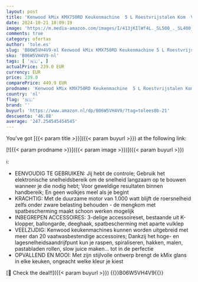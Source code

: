```yaml
---
layout: post
title: 'Kenwood kMix KMX750RD Keukenmachine  5 L Roestvrijstalen Kom  Veiligheidssysteem voor Veilig Gebruik  Metalen Behuizing  Inclusief 3-Delige Accessoire Set en Spat Beschermer  1000W  Rood'
date: 2024-10-21 18:09:19
image: 'https://m.media-amazon.com/images/I/413jKIlWf4L._SL500_._SL400_.jpg'
comments: true
category: ofertas
author: 'tole.es'
slug: 'B06W5VH4V9-nl Kenwood kMix KMX750RD Keukenmachine 5 L Roestvrijstalen...'
sku: 'B06W5VH4V9-nl'
tags: [ '🇳🇱', ]
actualPrice: 239.0 EUR
currency: EUR
price: 239.0
comparePrice: 449.9 EUR
prodname: 'Kenwood kMix KMX750RD Keukenmachine  5 L Roestvrijstalen Kom  Veiligheidssysteem voor Veilig Gebruik  Metalen Behuizing  Inclusief 3-Delige Accessoire Set en Spat Beschermer  1000W  Rood'
country: 'nl'
flag: '🇳🇱'
brand: ''
buyurl: 'https://www.amazon.nl/dp/B06W5VH4V9/?tag=tolees0b-21'
descuento: '46.88'
average: '247.254545454545'
---
```


You've got [{{< param title >}}]({{< param buyurl >}}) at the following link:

[![{{< param prodname >}}]({{< param image >}})]({{< param buyurl >}})

ℹ️:

- EENVOUDIG TE GEBRUIKEN: Jij hebt de controle; Gebruik het elektronische snelheidsbereik om de snelheid langzaam op te bouwen wanneer je die nodig hebt; Voor geweldige resultaten binnen handbereik; En geen wolkjes meel als je begint
- KRACHTIG: Met de duurzame motor van 1.000 watt blijft de roersnelheid zelfs onder zware belasting behouden - de mengkom met spatbescherming maakt schoon werken mogelijk
- INBEGREPEN ACCESSOIRES: 3-delige accessoireset, bestaande uit K-klopper, ballongarde, deeghaak, spatbescherming met aparte vulklep
- VEELZIJDIG: Kenwood keukenmachines kunnen worden uitgebreid met meer dan 20 vaatwasbestendige accessoires; Dankzij het hoge- en lagesnelheidsaandrijfpunt kun je raspen, spiraliseren, hakken, malen, pastabladen rollen, slow juice maken… tot in de perfectie
- OPVALLEND EN MOOI: Met zijn stijlvolle ontwerp brengt de kMix glans in elke keuken, ongeacht welke kleur je kiest

[🛒 Check the deal!!]({{< param buyurl >}})
{{<world>}}B06W5VH4V9{{</world>}}
